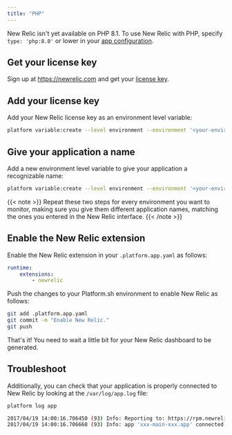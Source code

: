 ```yaml
---
title: "PHP"
---
```


New Relic isn't yet available on PHP 8.1.
To use New Relic with PHP, specify `type: 'php:8.0'` or lower in your [app configuration](../../../create-apps/app-reference.md#types).

## Get your license key

Sign up at https://newrelic.com and get your [license key](https://docs.newrelic.com/docs/apis/intro-apis/new-relic-api-keys/#license-key).

## Add your license key

Add your New Relic license key as an environment level variable:

```bash
platform variable:create --level environment --environment '<your-environment>' --visible-build false --inheritable false php:newrelic.license --value '<your-new-relic-license-key>'
```

## Give your application a name

Add a new environment level variable to give your application a recognizable name:

```bash
platform variable:create --level environment --environment '<your-environment>' --visible-build false --inheritable false php:newrelic.appname --value '<your-application-name>'
```

{{< note >}}
Repeat these two steps for every environment you want to monitor, making sure you give them different application names, matching the ones you entered in the New Relic interface.
{{< /note >}}

## Enable the New Relic extension

Enable the New Relic extension in your `.platform.app.yaml` as follows:

```yaml
runtime:
    extensions:
        - newrelic
```

Push the changes to your Platform.sh environment to enable New Relic as follows:

```bash
git add .platform.app.yaml
git commit -m "Enable New Relic."
git push
```

That's it! You need to wait a little bit for your New Relic dashboard to be generated.

## Troubleshoot

Additionally, you can check that your application is properly connected to New Relic by looking at the `/var/log/app.log` file:

```bash
platform log app

2017/04/19 14:00:16.706450 (93) Info: Reporting to: https://rpm.newrelic.com/accounts/xxx/applications/xxx
2017/04/19 14:00:16.706668 (93) Info: app 'xxx-main-xxx.app' connected with run id 'xxx'
```
